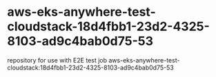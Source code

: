 # aws-eks-anywhere-test-cloudstack-18d4fbb1-23d2-4325-8103-ad9c4bab0d75-53
repository for use with E2E test job aws-eks-anywhere-test-cloudstack:18d4fbb1-23d2-4325-8103-ad9c4bab0d75-53
